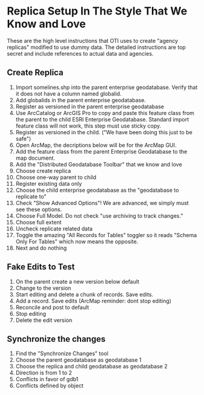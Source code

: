 # Replica Setup In The Style That We Know and Love 

These are the high level instructions that OTI uses to create "agency replicas" modified to use dummy data.  The detailed instructions are top secret and include references to actual data and agencies.

## Create Replica  

1. Import somelines.shp into the parent enterprise geodatabase.  Verify that it does not have a column named globalid.
2. Add globalids in the parent enterprise geodatabase.
3. Register as versioned in the parent enterprise geodatabase
4. Use ArcCatalog or ArcGIS Pro to copy and paste this feature class from the parent to the child ESRI Enterprise Geodatabase.  Standard import feature class will not work, this step must use sticky copy.
5. Register as versioned in the child. ("We have been doing this just to be safe")
6. Open ArcMap, the decriptions below will be for the ArcMap GUI.
7. Add the feature class from the parent Enterprise Geodatabase to the map document.  
8. Add the "Distributed Geodatabase Toolbar" that we know and love
9. Choose create replica
10. Choose one-way parent to child
11. Register existing data only 
12. Choose the child enterprise geodatabase as the "geodatabase to replicate to"
13. Check "Show Advanced Options"! We are advanced, we simply must see these options.
14. Choose Full Model. Do not check "use archiving to track changes."
15. Choose full extent
16. Uncheck replicate related data
17. Toggle the amazing "All Records for Tables" toggler so it reads "Schema Only For Tables" which now means the opposite. 
18. Next and do nothing

## Fake Edits to Test

1. On the parent create a new version below default
2. Change to the version 
3. Start editing and delete a chunk of records. Save edits. 
4. Add a record. Save edits (ArcMap reminder: dont stop editing)
5. Reconcile and post to default
6. Stop editing
7. Delete the edit version


## Synchronize the changes

1. Find the "Synchronize Changes" tool
2. Choose the parent geodatabase as geodatabase 1
3. Choose the replica and child geodatabase as geodatabase 2
4. Direction is from 1 to 2
5. Conflicts in favor of gdb1
6. Conflicts defined by object



